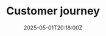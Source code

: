 ---
title: Customer journey
linkTitle: 'Customer journey '
date: '2025-05-01T20:18:00Z'
weight: 1
description: The customer journey for Green Orbit Digital outlines stages from awareness
  to retention, focusing on touchpoints and actions that align sustainable marketing
  services with client needs, ensuring a positive experience and fostering long-term
  relationships.
draft: false
ref: customer-journey
---